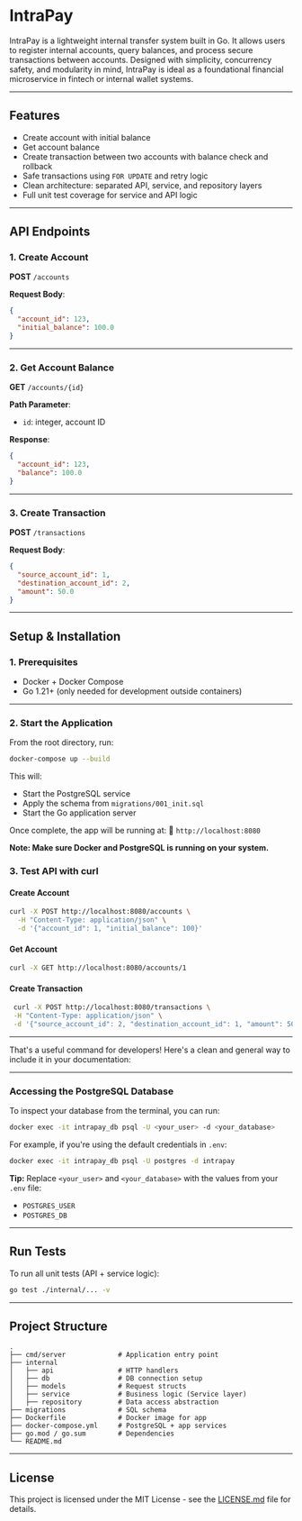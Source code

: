 # IntraPay

IntraPay is a lightweight internal transfer system built in Go. It allows users to register internal accounts, query balances, and process secure transactions between accounts. Designed with simplicity, concurrency safety, and modularity in mind, IntraPay is ideal as a foundational financial microservice in fintech or internal wallet systems.

---

## Features

- Create account with initial balance
- Get account balance
- Create transaction between two accounts with balance check and rollback
- Safe transactions using `FOR UPDATE` and retry logic
- Clean architecture: separated API, service, and repository layers
- Full unit test coverage for service and API logic

---

## API Endpoints

### 1. Create Account

**POST** `/accounts`

**Request Body**:

```json
{
  "account_id": 123,
  "initial_balance": 100.0
}
```

---

### 2. Get Account Balance

**GET** `/accounts/{id}`

**Path Parameter**:

- `id`: integer, account ID

**Response**:

```json
{
  "account_id": 123,
  "balance": 100.0
}
```

---

### 3. Create Transaction

**POST** `/transactions`

**Request Body**:

```json
{
  "source_account_id": 1,
  "destination_account_id": 2,
  "amount": 50.0
}
```

---

## Setup & Installation

### 1. Prerequisites

- Docker + Docker Compose
- Go 1.21+ (only needed for development outside containers)

---

### 2. Start the Application

From the root directory, run:

```bash
docker-compose up --build
```

This will:

- Start the PostgreSQL service
- Apply the schema from `migrations/001_init.sql`
- Start the Go application server

Once complete, the app will be running at:
📍 `http://localhost:8080`

**Note: Make sure Docker and PostgreSQL is running on your system.**

### 3. Test API with curl

#### Create Account

```bash
curl -X POST http://localhost:8080/accounts \
  -H "Content-Type: application/json" \
  -d '{"account_id": 1, "initial_balance": 100}'
```

#### Get Account

```bash
curl -X GET http://localhost:8080/accounts/1
```

#### Create Transaction

```bash
 curl -X POST http://localhost:8080/transactions \
 -H "Content-Type: application/json" \
 -d '{"source_account_id": 2, "destination_account_id": 1, "amount": 50}'
```

---

That's a useful command for developers! Here's a clean and general way to include it in your documentation:

---

### Accessing the PostgreSQL Database

To inspect your database from the terminal, you can run:

```bash
docker exec -it intrapay_db psql -U <your_user> -d <your_database>
```

For example, if you're using the default credentials in `.env`:

```bash
docker exec -it intrapay_db psql -U postgres -d intrapay
```

**Tip:** Replace `<your_user>` and `<your_database>` with the values from your `.env` file:

- `POSTGRES_USER`
- `POSTGRES_DB`

---

## Run Tests

To run all unit tests (API + service logic):

```bash
go test ./internal/... -v
```

---

## Project Structure

```
.
├── cmd/server             # Application entry point
├── internal
│   ├── api                # HTTP handlers
│   ├── db                 # DB connection setup
│   ├── models             # Request structs
│   ├── service            # Business logic (Service layer)
│   ├── repository         # Data access abstraction
├── migrations             # SQL schema
├── Dockerfile             # Docker image for app
├── docker-compose.yml     # PostgreSQL + app services
├── go.mod / go.sum        # Dependencies
└── README.md
```

---

## License

This project is licensed under the MIT License - see the [LICENSE.md](LICENSE.md) file for details.
